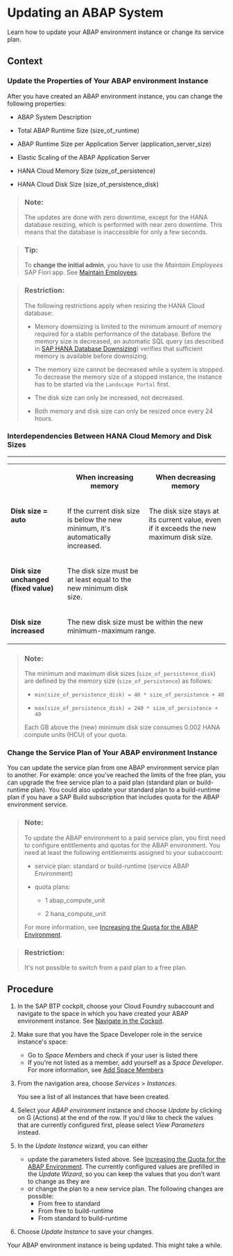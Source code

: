 <!-- loio7890ffa8a7274ac1852b37ede5b773d1 -->

<link rel="stylesheet" type="text/css" href="../css/sap-icons.css"/>

# Updating an ABAP System

Learn how to update your ABAP environment instance or change its service plan.



## Context



### Update the Properties of Your ABAP environment Instance

After you have created an ABAP environment instance, you can change the following properties:

-   ABAP System Description

-   Total ABAP Runtime Size \(size\_of\_runtime\)

-   ABAP Runtime Size per Application Server \(application\_server\_size\)

-   Elastic Scaling of the ABAP Application Server

-   HANA Cloud Memory Size \(size\_of\_persistence\)

-   HANA Cloud Disk Size \(size\_of\_persistence\_disk\)


> ### Note:  
> The updates are done with zero downtime, except for the HANA database resizing, which is performed with near zero downtime. This means that the database is inaccessible for only a few seconds.

> ### Tip:  
> To **change the initial admin**, you have to use the *Maintain Employees* SAP Fiori app. See [Maintain Employees](../50-administration-and-ops/maintain-employees-e882b0f.md).

> ### Restriction:  
> The following restrictions apply when resizing the HANA Cloud database:
> 
> -   Memory downsizing is limited to the minimum amount of memory required for a stable performance of the database. Before the memory size is decreased, an automatic SQL query \(as described in [SAP HANA Database Downsizing](https://help.sap.com/docs/hana-cloud/sap-hana-cloud-administration-guide/sap-hana-database-downsizing)\) verifies that sufficient memory is available before downsizing.
> 
> -   The memory size cannot be decreased while a system is stopped. To decrease the memory size of a stopped instance, the instance has to be started via the `Landscape Portal` first.
> 
> -   The disk size can only be increased, not decreased.
> 
> -   Both memory and disk size can only be resized once every 24 hours.



### Interdependencies Between HANA Cloud Memory and Disk Sizes

****


<table>
<tr>
<th valign="top">

 

</th>
<th valign="top">

When increasing memory

</th>
<th valign="top">

When decreasing memory

</th>
</tr>
<tr>
<td valign="top">

**Disk size = auto**

</td>
<td valign="top">

If the current disk size is below the new minimum, it's automatically increased.

</td>
<td valign="top" rowspan="2">

The disk size stays at its current value, even if it exceeds the new maximum disk size.

</td>
</tr>
<tr>
<td valign="top">

**Disk size unchanged \(fixed value\)**

</td>
<td valign="top">

The disk size must be at least equal to the new minimum disk size.

</td>
</tr>
<tr>
<td valign="top">

**Disk size increased**

</td>
<td valign="top" colspan="2">

The new disk size must be within the new minimum-maximum range.

</td>
</tr>
</table>

> ### Note:  
> The minimum and maximum disk sizes \(`size_of_persistence_disk`\) are defined by the memory size \(`size_of_persistence`\) as follows:
> 
> -   `min(size_of_persistence_disk) = 40 * size_of_persistence + 40`
> 
> -   `max(size_of_persistence_disk) = 240 * size_of_persistence + 40`
> 
> 
> Each GB above the \(new\) minimum disk size consumes 0.002 HANA compute units \(HCU\) of your quota.



### Change the Service Plan of Your ABAP environment Instance

You can update the service plan from one ABAP environment service plan to another. For example: once you've reached the limits of the free plan, you can upgrade the free service plan to a paid plan \(standard plan or build-runtime plan\). You could also update your standard plan to a build-runtime plan if you have a SAP Build subscription that includes quota for the ABAP environment service.

> ### Note:  
> To update the ABAP environment to a paid service plan, you first need to configure entitlements and quotas for the ABAP environment. You need at least the following entitlements assigned to your subaccount:
> 
> -   service plan: standard or build-runtime \(service ABAP Environment\)
> 
> -   quota plans:
> 
>     -   1 abap\_compute\_unit
> 
>     -   2 hana\_compute\_unit
> 
> 
> 
> For more information, see [Increasing the Quota for the ABAP Environment](increasing-the-quota-for-the-abap-environment-c40cb18.md).

> ### Restriction:  
> It's not possible to switch from a paid plan to a free plan.



## Procedure

1.  In the SAP BTP cockpit, choose your Cloud Foundry subaccount and navigate to the space in which you have created your ABAP environment instance. See [Navigate in the Cockpit](https://help.sap.com/products/BTP/65de2977205c403bbc107264b8eccf4b/0874895f1f78459f9517da55a11ffebd.html).
2.  Make sure that you have the Space Developer role in the service instance's space:
    -   Go to *Space Members* and check if your user is listed there
    -   If you're not listed as a member, add yourself as a *Space Developer*. For more information, see [Add Space Members](https://help.sap.com/docs/btp/sap-business-technology-platform/add-space-members-using-cockpit?version=Cloud)

3.  From the navigation area, choose *Services* \> *Instances*.

    You see a list of all instances that have been created.

4.  Select your *ABAP environment* instance and choose *Update* by clicking on <span class="SAP-icons-V5"></span> \(Actions\) at the end of the row. If you'd like to check the values that are currently configured first, please select *View Parameters* instead.
5.  In the *Update Instance* wizard, you can either
    -   update the parameters listed above. See [Increasing the Quota for the ABAP Environment](increasing-the-quota-for-the-abap-environment-c40cb18.md). The currently configured values are prefilled in the *Update Wizard*, so you can keep the values that you don’t want to change as they are
    -   or change the plan to a new service plan. The following changes are possible:
        -   From free to standard
        -   From free to build-runtime
        -   From standard to build-runtime


6.  Choose *Update Instance* to save your changes.



Your ABAP environment instance is being updated. This might take a while.

